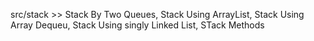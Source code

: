 src/stack >> Stack By Two Queues, Stack Using ArrayList, Stack Using Array Dequeu, Stack Using singly Linked List, STack Methods

